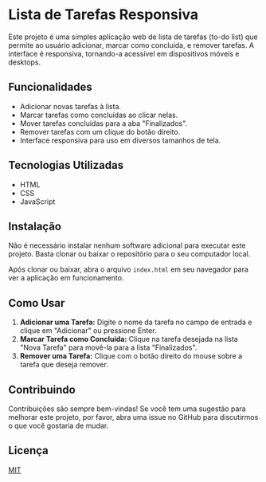 # Lista de Tarefas Responsiva

Este projeto é uma simples aplicação web de lista de tarefas (to-do list) que permite ao usuário adicionar, marcar como concluída, e remover tarefas. A interface é responsiva, tornando-a acessível em dispositivos móveis e desktops.

## Funcionalidades

- Adicionar novas tarefas à lista.
- Marcar tarefas como concluídas ao clicar nelas.
- Mover tarefas concluídas para a aba "Finalizados".
- Remover tarefas com um clique do botão direito.
- Interface responsiva para uso em diversos tamanhos de tela.

## Tecnologias Utilizadas

- HTML
- CSS
- JavaScript

## Instalação

Não é necessário instalar nenhum software adicional para executar este projeto. Basta clonar ou baixar o repositório para o seu computador local.


Após clonar ou baixar, abra o arquivo `index.html` em seu navegador para ver a aplicação em funcionamento.

## Como Usar

1. **Adicionar uma Tarefa:** Digite o nome da tarefa no campo de entrada e clique em "Adicionar" ou pressione Enter.
2. **Marcar Tarefa como Concluída:** Clique na tarefa desejada na lista "Nova Tarefa" para movê-la para a lista "Finalizados".
3. **Remover uma Tarefa:** Clique com o botão direito do mouse sobre a tarefa que deseja remover.

## Contribuindo

Contribuições são sempre bem-vindas! Se você tem uma sugestão para melhorar este projeto, por favor, abra uma issue no GitHub para discutirmos o que você gostaria de mudar.

## Licença

[MIT](https://choosealicense.com/licenses/mit/)
